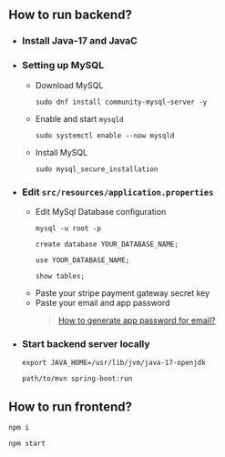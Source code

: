 ## How to run backend?

- ### Install Java-17 and JavaC

- ### Setting up MySQL
	- Download MySQL
        ```
        sudo dnf install community-mysql-server -y
        ```
	- Enable and start `mysqld`
        ```
        sudo systemctl enable --now mysqld
        ```
	- Install MySQL
        ```
        sudo mysql_secure_installation
        ```

- ### Edit **`src/resources/application.properties`**
  - Edit MySql Database configuration
    ```
    mysql -u root -p
    ```
    ```
    create database YOUR_DATABASE_NAME;
    ```
    ```
    use YOUR_DATABASE_NAME;
    ```
    ```
    show tables;
    ```
  - Paste your stripe payment gateway secret key
  - Paste your email and app password
	> [How to generate app password for email?](https://www.youtube.com/watch?v=T0Op3Qzz6Ms)

- ### Start backend server locally
	```
	export JAVA_HOME=/usr/lib/jvm/java-17-openjdk
	```
	```
	path/to/mvn spring-boot:run
	```

## How to run frontend?
```
npm i
```
```
npm start
```


